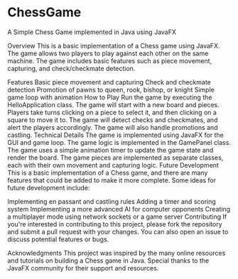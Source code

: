 # ChessGame
A Simple Chess Game implemented in Java using JavaFX

Overview
This is a basic implementation of a Chess game using JavaFX. The game allows two players to play against each other on the same machine. The game includes basic features such as piece movement, capturing, and check/checkmate detection.

Features
Basic piece movement and capturing
Check and checkmate detection
Promotion of pawns to queen, rook, bishop, or knight
Simple game loop with animation
How to Play
Run the game by executing the HelloApplication class.
The game will start with a new board and pieces.
Players take turns clicking on a piece to select it, and then clicking on a square to move it to.
The game will detect checks and checkmates, and alert the players accordingly.
The game will also handle promotions and castling.
Technical Details
The game is implemented using JavaFX for the GUI and game loop.
The game logic is implemented in the GamePanel class.
The game uses a simple animation timer to update the game state and render the board.
The game pieces are implemented as separate classes, each with their own movement and capturing logic.
Future Development
This is a basic implementation of a Chess game, and there are many features that could be added to make it more complete. Some ideas for future development include:

Implementing en passant and castling rules
Adding a timer and scoring system
Implementing a more advanced AI for computer opponents
Creating a multiplayer mode using network sockets or a game server
Contributing
If you're interested in contributing to this project, please fork the repository and submit a pull request with your changes. You can also open an issue to discuss potential features or bugs.

Acknowledgments
This project was inspired by the many online resources and tutorials on building a Chess game in Java. Special thanks to the JavaFX community for their support and resources.
